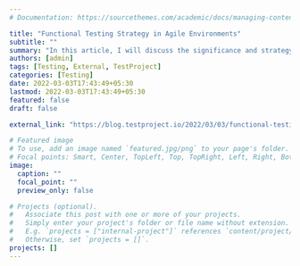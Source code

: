 ```yaml
---
# Documentation: https://sourcethemes.com/academic/docs/managing-content/

title: "Functional Testing Strategy in Agile Environments"
subtitle: ""
summary: "In this article, I will discuss the significance and strategy of functional testing in an agile environment, along with some key points to consider while planning testing scopes"
authors: [admin]
tags: [Testing, External, TestProject]
categories: [Testing]
date: 2022-03-03T17:43:49+05:30
lastmod: 2022-03-03T17:43:49+05:30
featured: false
draft: false

external_link: "https://blog.testproject.io/2022/03/03/functional-testing-strategy-in-agile-environments/"

# Featured image
# To use, add an image named `featured.jpg/png` to your page's folder.
# Focal points: Smart, Center, TopLeft, Top, TopRight, Left, Right, BottomLeft, Bottom, BottomRight.
image:
  caption: ""
  focal_point: ""
  preview_only: false

# Projects (optional).
#   Associate this post with one or more of your projects.
#   Simply enter your project's folder or file name without extension.
#   E.g. `projects = ["internal-project"]` references `content/project/deep-learning/index.md`.
#   Otherwise, set `projects = []`.
projects: []
---
```

